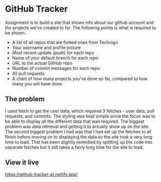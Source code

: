 # GitHub Tracker

Assignment is to build a site that shows info about our github account and the projects we've created to far.
The following points is what is required to be shown.

- A list of all repos that are forked ones from Technigo
- Your username and profile picture
- Most recent update (push) for each repo
- Name of your default branch for each repo
- URL to the actual GitHub repo
- Number of commit messages for each repo
- All pull requests
- A chart of how many projects you've done so far, compared to how many you will have done.

## The problem

I used fetch to get the user data, which required 3 fetches - user data, pull requests, and commits. The styling was kept simple since the focus was to be able to display all the different data that was required. The biggest problem was data retrieval and getting it to actually show up on the site. The second biggest problem I had was that I had set up the fetches to all finish before moving on to displaying the data so the site took a very long time to load. That has been slightly remedied by splitting up the code into separate fetches but it still takes a fairly long time for the site to load.   

## View it live

https://github-tracker-at.netlify.app/
